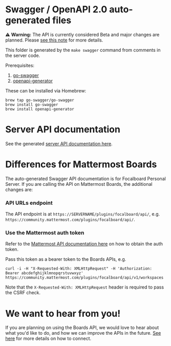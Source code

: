 # Swagger / OpenAPI 2.0 auto-generated files

⚠️ **Warning:** The API is currently considered Beta and major changes are planned. Please [see this note](https://github.com/mattermost/focalboard/discussions/2139) for more details.

This folder is generated by the `make swagger` command from comments in the server code.

Prerequisites:
1. [go-swagger](https://goswagger.io/install.html)
2. [openapi-generator](https://github.com/OpenAPITools/openapi-generator)

These can be installed via Homebrew:
```
brew tap go-swagger/go-swagger
brew install go-swagger
brew install openapi-generator
```

# Server API documentation

See the generated [server API documentation here](https://htmlpreview.github.io/?https://github.com/mattermost/focalboard/blob/main/server/swagger/docs/html/index.html).

# Differences for Mattermost Boards

The auto-generated Swagger API documentation is for Focalboard Personal Server. If you are calling the API on Mattermost Boards, the additional changes are:

### API URLs endpoint

The API endpoint is at `https://SERVERNAME/plugins/focalboard/api/`, e.g. `https://community.mattermost.com/plugins/focalboard/api/`.

### Use the Mattermost auth token

Refer to the [Mattermost API documentation here](https://api.mattermost.com/#tag/authentication) on how to obtain the auth token.

Pass this token as a bearer token to the Boards APIs, e.g.

```
curl -i -H "X-Requested-With: XMLHttpRequest" -H 'Authorization: Bearer abcdefghijklmnopqrstuvwxyz' https://community.mattermost.com/plugins/focalboard/api/v1/workspaces
```

Note that the `X-Requested-With: XMLHttpRequest` header is required to pass the CSRF check.

# We want to hear from you!

If you are planning on using the Boards API, we would love to hear about what you'd like to do, and how we can improve the APIs in the future. [See here](https://github.com/mattermost/focalboard/discussions/2139) for more details on how to connect.
